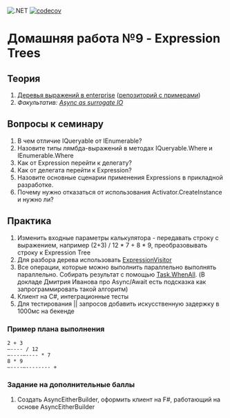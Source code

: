
![.NET](https://github.com/DMak0/Actions/actions/workflows/dotnet.yml/badge.svg)
[![codecov](https://codecov.io/gh/DMak80/Actions/branch/HW9/graph/badge.svg?token=AJ1EHK3XZH)](https://codecov.io/gh/DMak80/Actions)

# Домашняя работа №9 - Expression Trees

## Теория
1. [Деревья выражений в enterprise](https://habr.com/ru/company/jugru/blog/423891/) ([репозиторий с примерами](https://github.com/max-arshinov/Beyond-LINQ-Using-Expression-Trees-in-.NET))
2. *Факультатив:* [*Async as surrogate IO*](https://blog.ploeh.dk/2016/04/11/async-as-surrogate-io/)

## Вопросы к семинару
1. В чем отличие IQueryable<T> от IEnumerable<T>?
2. Назовите типы лямбда-выражений в методах IQueryable.Where и IEnumerable.Where
3. Как от Expression перейти к делегату?
4. Как от делегата перейти к Expression?
5. Назовите основные сценарии применения Expressions в прикладной разработке.
6. Почему нужно отказаться от использования Activator.CreateInstance и нужно ли?

## Практика
1. Изменить входные параметры калькулятора - передавать строку с выражением, например (2+3) / 12 * 7 + 8 * 9, преобразовывать строку к Expression Tree
2. Для разбора дерева использовать [ExpressionVisitor](https://docs.microsoft.com/en-us/dotnet/api/system.linq.expressions.expressionvisitor?view=netcore-3.1)
3. Все операции, которые можно выполнить параллельно выполнять параллельно. Собирать результат с помощью [Task.WhenAll](https://docs.microsoft.com/en-us/dotnet/api/system.threading.tasks.task.whenall?view=netcore-3.1). (В докладе Дмитрия Иванова про Async/Await есть подсказка как запрограммировать такой алгоритм)
4. Клиент на C#, интеграционные тесты
5. Для тестирования || запросов добавить искусственную задержку в 1000мс на бекенде
### Пример плана выполнения
    2 + 3  
    —---- / 12  
    —----—---- * 7  
    8 * 9  
    —----—-------- +
### Задание на дополнительные баллы
1.  Создать AsyncEitherBuilder, оформить клиент на F#, работающий на основе AsyncEitherBuilder
